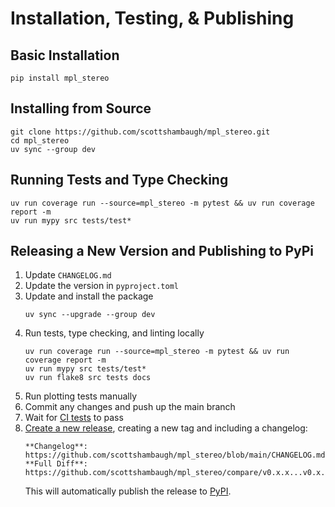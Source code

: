 # Installation, Testing, & Publishing

## Basic Installation

```
pip install mpl_stereo
```

## Installing from Source

```
git clone https://github.com/scottshambaugh/mpl_stereo.git
cd mpl_stereo
uv sync --group dev
```

## Running Tests and Type Checking

```
uv run coverage run --source=mpl_stereo -m pytest && uv run coverage report -m 
uv run mypy src tests/test*
```

## Releasing a New Version and Publishing to PyPi

1) Update `CHANGELOG.md`
2) Update the version in `pyproject.toml`
3) Update and install the package
    ```
    uv sync --upgrade --group dev
    ```
4) Run tests, type checking, and linting locally
    ```
    uv run coverage run --source=mpl_stereo -m pytest && uv run coverage report -m 
    uv run mypy src tests/test*
    uv run flake8 src tests docs
    ```
5) Run plotting tests manually
6) Commit any changes and push up the main branch
7) Wait for [CI tests](https://github.com/scottshambaugh/mpl_stereo/actions) to pass
8) [Create a new release](https://github.com/scottshambaugh/mpl_stereo/releases), creating a new tag and including a changelog:    
    ```
    **Changelog**: https://github.com/scottshambaugh/mpl_stereo/blob/main/CHANGELOG.md    
    **Full Diff**: https://github.com/scottshambaugh/mpl_stereo/compare/v0.x.x...v0.x.x
    ```
    This will automatically publish the release to [PyPI](https://pypi.org/project/mpl-stereo/).
